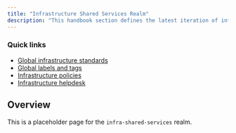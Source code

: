 ```yaml
---
title: "Infrastructure Shared Services Realm"
description: "This handbook section defines the latest iteration of infrastructure standards for AWS and GCP across all departments and groups at GitLab."
---
```


### Quick links

- [Global infrastructure standards](/handbook/infrastructure-standards/)
- [Global labels and tags](/handbook/infrastructure-standards/labels-tags/)
- [Infrastructure policies](/handbook/infrastructure-standards/policies/)
- [Infrastructure helpdesk](/handbook/infrastructure-standards/helpdesk/)

## Overview

This is a placeholder page for the `infra-shared-services` realm.
